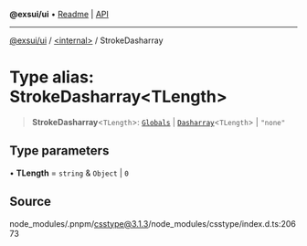 **@exsui/ui** • [Readme](../../README.md) \| [API](../../globals.md)

***

[@exsui/ui](../../README.md) / [\<internal\>](../README.md) / StrokeDasharray

# Type alias: StrokeDasharray\<TLength\>

> **StrokeDasharray**\<`TLength`\>: [`Globals`](Globals.md) \| [`Dasharray`](Dasharray.md)\<`TLength`\> \| `"none"`

## Type parameters

• **TLength** = `string` & `Object` \| `0`

## Source

node\_modules/.pnpm/csstype@3.1.3/node\_modules/csstype/index.d.ts:20673
